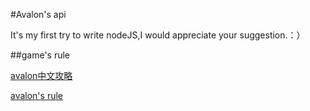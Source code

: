 #Avalon's api

It's my first try to write nodeJS,I would appreciate your suggestion.：）

##game's rule

[avalon中文攻略](https://www.douban.com/note/523559795/)

[avalon's rule](http://www.boardgamequest.com/the-resistance-avalon-card-game-review/)
